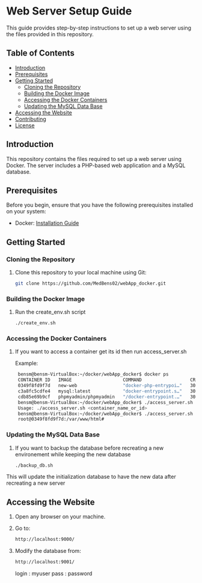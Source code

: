 # Web Server Setup Guide

This guide provides step-by-step instructions to set up a web server using the files provided in this repository.

## Table of Contents

- [Introduction](#introduction)
- [Prerequisites](#prerequisites)
- [Getting Started](#getting-started)
  - [Cloning the Repository](#cloning-the-repository)
  - [Building the Docker Image](#building-the-docker-image)
  - [Accessing the Docker Containers](#running-the-docker-containers)
  - [Updating the MySQL Data Base](#Updating-the-MySQL-Data-Base)
- [Accessing the Website](#accessing-the-website)
- [Contributing](#contributing)
- [License](#license)

## Introduction

This repository contains the files required to set up a web server using Docker. The server includes a PHP-based web application and a MySQL database.

## Prerequisites

Before you begin, ensure that you have the following prerequisites installed on your system:

- Docker: [Installation Guide](https://docs.docker.com/get-docker/)

## Getting Started

### Cloning the Repository

1. Clone this repository to your local machine using Git:

   ```bash
   git clone https://github.com/MedBens02/webApp_docker.git
   ```

### Building the Docker Image

1. Run the create_env.sh script
  
   ```bash
   ./create_env.sh
   ```

### Accessing the Docker Containers

1. If you want to access a container get its id then run access_server.sh
    
    Example: 

   ```bash
    bensm@bensm-VirtualBox:~/docker/webApp_docker$ docker ps
    CONTAINER ID   IMAGE                   COMMAND                  CREATED          STATUS          PORTS                                   NAMES
    0349f8fd9f7d   new-web                 "docker-php-entrypoi…"   30 minutes ago   Up 30 minutes   0.0.0.0:9000->80/tcp, :::9000->80/tcp   new-web-1
    c3a8fc5cdfe4   mysql:latest            "docker-entrypoint.s…"   30 minutes ago   Up 30 minutes   3306/tcp, 33060/tcp                     new-db-1
    cdb85e69b9cf   phpmyadmin/phpmyadmin   "/docker-entrypoint.…"   30 minutes ago   Up 30 minutes   0.0.0.0:9001->80/tcp, :::9001->80/tcp   new-phpmyadmin-1
    bensm@bensm-VirtualBox:~/docker/webApp_docker$ ./access_server.sh
    Usage: ./access_server.sh <container_name_or_id>
    bensm@bensm-VirtualBox:~/docker/webApp_docker$ ./access_server.sh 0349f8fd9f7d
    root@0349f8fd9f7d:/var/www/html# 
    ```

### Updating the MySQL Data Base

1. If you want to backup the database before recreating a new environement while keeping the new database
    
   ```bash
   ./backup_db.sh
   ```

  This will update the initialization database to have the new data after recreating a new server

## Accessing the Website

1. Open any browser on your machine.
2. Go to:
   ```bash
   http://localhost:9000/
   ```
3. Modify the database from:
   ```bash
   http://localhost:9001/
   ```

   login  :   myuser
   pass   :   password